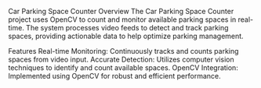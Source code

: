 Car Parking Space Counter
Overview
The Car Parking Space Counter project uses OpenCV to count and monitor available parking spaces in real-time. The system processes video feeds to detect and track parking spaces, providing actionable data to help optimize parking management.

Features
Real-time Monitoring: Continuously tracks and counts parking spaces from video input.
Accurate Detection: Utilizes computer vision techniques to identify and count available spaces.
OpenCV Integration: Implemented using OpenCV for robust and efficient performance.
